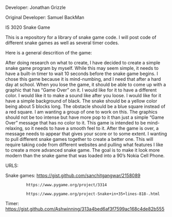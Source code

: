 Developer: Jonathan Grizzle

Original Developer: Samuel BackMan 

IS 3020 Snake Game 

This is a repository for a library of snake game code. I will post code of different snake games as well as several timer codes. 

Here is a general descrition of the game:

After doing research on what to create, I have decided to create a simple snake game program by myself. While this may seem simple, it needs to have a built-in timer to wait 10 seconds before the snake game begins. I chose this game because it is mind-numbing, and I need that after a hard day at school. When you lose the game, it should be able to come up with a graphic that has “Game Over” on it. I would like for it to have  a different color. I would like it to make a sound like after you loose. I would like for it have a simple background of black. The snake should be a yellow color being about 5 blocks long. The obstacle should be a blue square instead of a red square. I am wanting a group of one to work on this. The graphics should not be too intense but have more pop to it than just a simple “Game Over” message that has no color to it. This game is intended to be mind-relaxing, so it needs to have a smooth feel to it. After the game is over, a message needs to appear that gives your score or to some extent. I wanting to pull different snake games together to create a better one. This will require taking code from different websites and pulling what features I like to create a more advanced snake game. The goal is to make it look more modern than the snake game that was loaded into a 90’s Nokia Cell Phone.

URLS: 

Snake games: https://gist.github.com/sanchitgangwar/2158089

             https://www.pygame.org/project/3314

             https://www.pygame.org/project-Snake+in+35+lines-818-.html

Timer: https://gist.github.com/Ashwinning/313a4bed6af3f7599ac168c4de82b555

